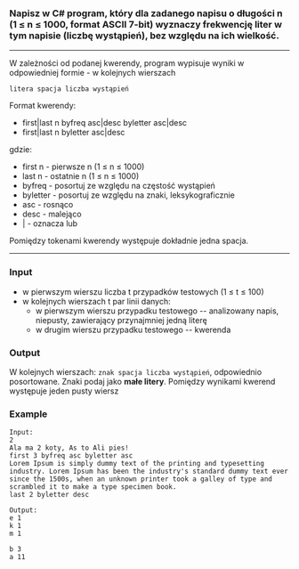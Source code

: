 ### Napisz w C# program, który dla zadanego napisu o długości n (1 ≤ n ≤ 1000, format ASCII 7-bit) wyznaczy frekwencję liter w tym napisie (liczbę wystąpień), bez względu na ich wielkość.

---

W zależności od podanej kwerendy, program wypisuje wyniki w odpowiedniej formie - w kolejnych wierszach

```
litera spacja liczba wystąpień
```

Format kwerendy:
- first|last n byfreq asc|desc byletter asc|desc
- first|last n byletter asc|desc

gdzie:

- first n - pierwsze n (1 ≤ n ≤ 1000)
- last n - ostatnie n (1 ≤ n ≤ 1000)
- byfreq - posortuj ze względu na częstość wystąpień
- byletter - posortuj ze względu na znaki, leksykograficznie
- asc - rosnąco
- desc - malejąco
- | - oznacza lub

Pomiędzy tokenami kwerendy występuje dokładnie jedna spacja.

---

### Input

+ w pierwszym wierszu liczba t przypadków testowych (1 ≤ t ≤ 100)
+ w kolejnych wierszach t par linii danych:
    + w pierwszym wierszu przypadku testowego -- analizowany napis, niepusty, zawierający przynajmniej jedną literę
    + w drugim wierszu przypadku testowego -- kwerenda

### Output
W kolejnych wierszach: ```znak spacja liczba wystąpień```, odpowiednio posortowane. Znaki podaj jako **małe litery**.
Pomiędzy wynikami kwerend występuje jeden pusty wiersz

### Example

```
Input:
2
Ala ma 2 koty, As to Ali pies!
first 3 byfreq asc byletter asc
Lorem Ipsum is simply dummy text of the printing and typesetting industry. Lorem Ipsum has been the industry's standard dummy text ever since the 1500s, when an unknown printer took a galley of type and scrambled it to make a type specimen book.
last 2 byletter desc

Output:
e 1
k 1
m 1

b 3
a 11
```